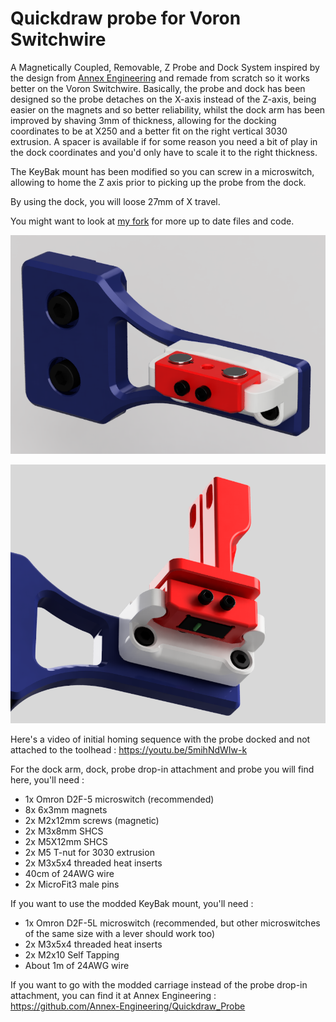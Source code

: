# Quickdraw probe for Voron Switchwire
A Magnetically Coupled, Removable, Z Probe and Dock System inspired by the design from [Annex Engineering](https://github.com/Annex-Engineering/Quickdraw_Probe) and remade from scratch so it works better on the Voron Switchwire. Basically, the probe and dock has been designed so the probe detaches on the X-axis instead of the Z-axis, being easier on the magnets and so better reliability, whilst the dock arm has been improved by shaving 3mm of thickness, allowing for the docking coordinates to be at X250 and a better fit on the right vertical 3030 extrusion. A spacer is available if for some reason you need a bit of play in the dock coordinates and you'd only have to scale it to the right thickness.

The KeyBak mount has been modified so you can screw in a microswitch, allowing to home the Z axis prior to picking up the probe from the dock.

By using the dock, you will loose 27mm of X travel.

You might want to look at [my fork](https://github.com/hymness1/VoronUsers/edit/master/printer_mods/hymness1/Quickdraw_probe_Voron_Switchwire/) for more up to date files and code.

![alt text](Pictures/quickdraw_SW_remix.png)

![alt text](Pictures/quickdraw_SW_probe.png)

Here's a video of initial homing sequence with the probe docked and not attached to the toolhead :
https://youtu.be/5mihNdWIw-k

For the dock arm, dock, probe drop-in attachment and probe you will find here, you'll need :
* 1x Omron D2F-5 microswitch (recommended)
* 8x 6x3mm magnets
* 2x M2x12mm screws (magnetic)
* 2x M3x8mm SHCS
* 2x M5X12mm SHCS
* 2x M5 T-nut for 3030 extrusion
* 2x M3x5x4 threaded heat inserts
* 40cm of 24AWG wire
* 2x MicroFit3 male pins

If you want to use the modded KeyBak mount, you'll need :
* 1x Omron D2F-5L microswitch (recommended, but other microswitches of the same size with a lever should work too)
* 2x M3x5x4 threaded heat inserts
* 2x M2x10 Self Tapping
* About 1m of 24AWG wire

If you want to go with the modded carriage instead of the probe drop-in attachment, you can find it at Annex Engineering : https://github.com/Annex-Engineering/Quickdraw_Probe
